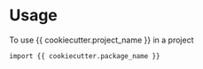 # Usage

To use {{ cookiecutter.project_name }} in a project

```
import {{ cookiecutter.package_name }}
```
